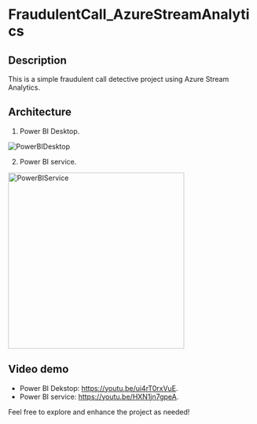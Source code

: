 # FraudulentCall_AzureStreamAnalytics

## Description

This is a simple fraudulent call detective project using Azure Stream Analytics.


## Architecture 

1. Power BI Desktop.

![PowerBIDesktop](https://github.com/thanhphatuit/jobsearchapplication/assets/84914537/50aadbc6-5c24-47f6-9005-e08643ab8d1a)

2. Power BI service.

<img width="358" alt="PowerBIService" src="https://github.com/thanhphatuit/jobsearchapplication/assets/84914537/5e49b437-1e0f-433f-9ee2-9e2682465931">

## Video demo
- Power BI Dekstop: https://youtu.be/ui4rT0rxVuE.
- Power BI service: https://youtu.be/HXN1jn7gpeA.

Feel free to explore and enhance the project as needed!
